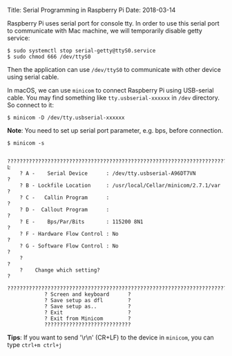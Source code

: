 Title: Serial Programming in Raspberry Pi
Date: 2018-03-14

Raspberry Pi uses serial port for console tty. In order to use this serial port to communicate with Mac machine, we will temporarily disable getty service:

```
$ sudo systemctl stop serial-getty@ttyS0.service
$ sudo chmod 666 /dev/ttyS0
```

Then the application can use `/dev/ttyS0` to communicate with other device using serial cable.

In macOS, we can use `minicom` to connect Raspberry Pi using USB-serial cable. You may find something like `tty.usbserial-xxxxxx` in `/dev` directory. So connect to it:

```
$ minicom -D /dev/tty.usbserial-xxxxxx
```

**Note**: You need to set up serial port parameter, e.g. bps, before connection.

```
$ minicom -s

    ???????????????????????????????????????????????????????????????????????Ŀ
    ? A -    Serial Device      : /dev/tty.usbserial-A96DT7VN               ?
    ? B - Lockfile Location     : /usr/local/Cellar/minicom/2.7.1/var       ?
    ? C -   Callin Program      :                                           ?
    ? D -  Callout Program      :                                           ?
    ? E -    Bps/Par/Bits       : 115200 8N1                                ?
    ? F - Hardware Flow Control : No                                        ?
    ? G - Software Flow Control : No                                        ?
    ?                                                                       ?
    ?    Change which setting?                                              ?
    ?????????????????????????????????????????????????????????????????????????
            ? Screen and keyboard      ?
            ? Save setup as dfl        ?
            ? Save setup as..          ?
            ? Exit                     ?
            ? Exit from Minicom        ?
            ????????????????????????????
```

**Tips**: If you want to send '\r\n' (CR+LF) to the device in `minicom`, you can type `ctrl+m ctrl+j`